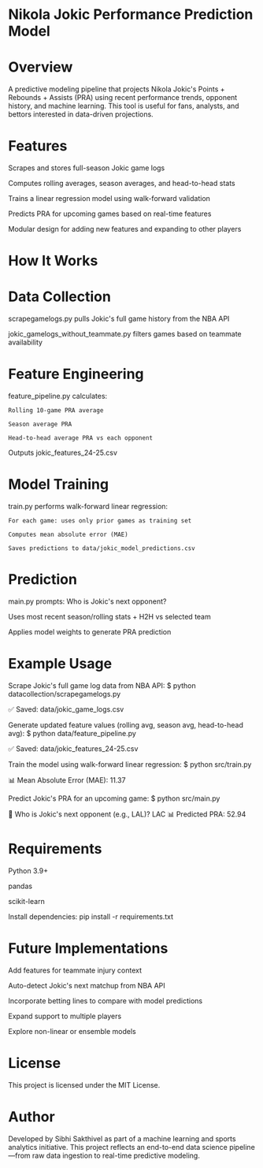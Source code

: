 # Nikola Jokic Performance Prediction Model

# Overview

A predictive modeling pipeline that projects Nikola Jokic's Points + Rebounds + Assists (PRA) using recent performance trends, opponent history, and machine learning. This tool is useful for fans, analysts, and bettors interested in data-driven projections.

# Features

Scrapes and stores full-season Jokic game logs

Computes rolling averages, season averages, and head-to-head stats

Trains a linear regression model using walk-forward validation

Predicts PRA for upcoming games based on real-time features

Modular design for adding new features and expanding to other players

# How It Works

# Data Collection

scrapegamelogs.py pulls Jokic's full game history from the NBA API

jokic_gamelogs_without_teammate.py filters games based on teammate availability

# Feature Engineering

feature_pipeline.py calculates:

    Rolling 10-game PRA average

    Season average PRA

    Head-to-head average PRA vs each opponent

Outputs jokic_features_24-25.csv

# Model Training

train.py performs walk-forward linear regression:

    For each game: uses only prior games as training set

    Computes mean absolute error (MAE)

    Saves predictions to data/jokic_model_predictions.csv

# Prediction

main.py prompts: Who is Jokic's next opponent?

Uses most recent season/rolling stats + H2H vs selected team

Applies model weights to generate PRA prediction

# Example Usage

Scrape Jokic's full game log data from NBA API:
    $ python datacollection/scrapegamelogs.py

✅ Saved: data/jokic_game_logs.csv

Generate updated feature values (rolling avg, season avg, head-to-head avg):
    $ python data/feature_pipeline.py

✅ Saved: data/jokic_features_24-25.csv

Train the model using walk-forward linear regression:
    $ python src/train.py

📊 Mean Absolute Error (MAE): 11.37

Predict Jokic's PRA for an upcoming game:
    $ python src/main.py

📝 Who is Jokic's next opponent (e.g., LAL)? LAC
📊 Predicted PRA: 52.94

# Requirements

Python 3.9+

pandas

scikit-learn

Install dependencies:
pip install -r requirements.txt

# Future Implementations

Add features for teammate injury context

Auto-detect Jokic's next matchup from NBA API

Incorporate betting lines to compare with model predictions

Expand support to multiple players

Explore non-linear or ensemble models

# License 

This project is licensed under the MIT License.

# Author 

Developed by Sibhi Sakthivel as part of a machine learning and sports analytics initiative. This project reflects an end-to-end data science pipeline—from raw data ingestion to real-time predictive modeling.